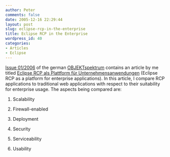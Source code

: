 ```yaml
---
author: Peter
comments: false
date: 2005-12-16 22:29:44
layout: post
slug: eclipse-rcp-in-the-enterprise
title: Eclipse RCP in the Enterprise
wordpress_id: 40
categories:
- Articles
- Eclipse
---
```


[Issue 01/2006](http://www.sigs-datacom.de/sd/publications/os/2006/01/index.htm) of the german [OBJEKTspektrum](http://www.sigs-datacom.de/sd/publications/os/index.htm) contains an article by me titled [Eclipse RCP als Plattform für Unternehmensanwendungen](http://www.sigs-datacom.de/sd/publications/pub_article_show.htm?&AID=1758&TABLE=sd_article) (Eclipse RCP as a platform for enterprise applications). In this article, I compare RCP applications to traditional web applications with respect to their suitability for enterprise usage. 
The aspects being compared are:



	
  1. Scalability

	
  2. Firewall-enabled

	
  3. Deployment

	
  4. Security

	
  5. Serviceability

	
  6. Usability


